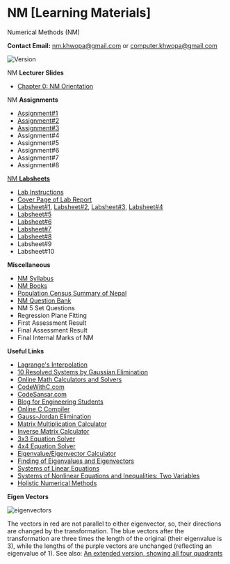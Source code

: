 # NM [Learning Materials]
Numerical Methods (NM)

**Contact Email:** nm.khwopa@gmail.com or computer.khwopa@gmail.com

 ![Version](https://img.shields.io/badge/version-2.0-blue.svg)

NM **Lecturer Slides**
- [Chapter 0: NM Orientation](https://github.com/KCE/NM/blob/master/Ch0_Intro_to_Numerical_Computing.pdf)

NM **Assignments**
- [Assignment#1](https://github.com/KCE/NM/blob/master/NM_Assignments/Assignment_1.pdf)
- [Assignment#2](https://github.com/KCE/NM/blob/master/NM_Assignments/Assignment_2.pdf)
- [Assignment#3](https://github.com/KCE/NM/blob/master/NM_Assignments/Assignment_3.pdf)
- Assignment#4
- Assignment#5
- Assignment#6
- Assignment#7
- Assignment#8

[NM **Labsheets**](https://github.com/KCE/NM/tree/master/NM_Labsheets)
- [Lab Instructions](https://github.com/KCE/NM/blob/master/01_Lab_Instructions.pdf)
- [Cover Page of Lab Report](https://github.com/KCE/NM/blob/master/01_Cover_Page_of_Lab_Report.pdf)
- [Labsheet#1](https://github.com/KCE/NM/blob/master/NM_Labsheets/Labsheet_1.pdf), [Labsheet#2](https://github.com/KCE/NM/blob/master/NM_Labsheets/Labsheet_2.pdf), [Labsheet#3](https://github.com/KCE/NM/blob/master/NM_Labsheets/Labsheet_3.pdf), [Labsheet#4](https://github.com/KCE/NM/blob/master/NM_Labsheets/Labsheet_4.pdf)
- [Labsheet#5](https://github.com/KCE/NM/blob/master/NM_Labsheets/Labsheet_5.pdf)
- [Labsheet#6](https://github.com/KCE/NM/blob/master/NM_Labsheets/Labsheet_6.pdf)
- [Labsheet#7](https://github.com/KCE/NM/blob/master/NM_Labsheets/Labsheet_7.pdf)
- [Labsheet#8](https://github.com/KCE/NM/blob/master/NM_Labsheets/Labsheet_8.pdf)
- Labsheet#9
- Labsheet#10

**Miscellaneous**
- [NM Syllabus](https://github.com/KCE/NM/blob/master/NM_Syllabus.pdf)
- [NM Books](https://github.com/KCE/NM/issues/1)
- [Population Census Summary of Nepal](https://github.com/KCE/NM/blob/master/Population-Census-Summary-of-Nepal.pdf)
- [NM Question Bank](https://github.com/KCE/NM/tree/master/NM_Qs_Bank)
- NM 5 Set Questions
- Regression Plane Fitting
- First Assessment Result
- Final Assessment Result
- Final Internal Marks of NM

**Useful Links**
- [Lagrange's Interpolation](https://www.geeksforgeeks.org/lagranges-interpolation/)
- [10 Resolved Systems by Gaussian Elimination](https://www.matesfacil.com/english/high/solving-systems-by-Gaussian-Elimination.html)
- [Online Math Calculators and Solvers](https://www.mathportal.org/calculators.php)
- [CodeWithC.com](https://www.codewithc.com/numerical-methods-tutorial/)
- [CodeSansar.com](https://www.codesansar.com/numerical-methods/)
- [Blog for Engineering Students](https://sksth.blogspot.com/2012/08/bisection-method-used-to-find-roots-of.html?view=sidebar)
- [Online C Compiler](https://www.onlinegdb.com/online_c_compiler)
- [Gauss-Jordan Elimination](https://matrix.reshish.com/gauss-jordanElimination.php)
- [Matrix Multiplication Calculator](https://matrix.reshish.com/multiplication.php)
- [Inverse Matrix Calculator](https://matrix.reshish.com/inverse.php)
- [3x3 Equation Solver](http://math.bd.psu.edu/~jpp4/finitemath/3x3solver.html)
- [4x4 Equation Solver](http://math.bd.psu.edu/~jpp4/finitemath/4x4solver.html)
- [Eigenvalue/Eigenvector Calculator](http://comnuan.com/cmnn01002/cmnn01002.php)
- [Finding of Eigenvalues and Eigenvectors](https://matrixcalc.org/en/vectors.html#diagonalize%28%7B%7B2,-1,0%7D,%7B-1,2,-1%7D,%7B0,-1,1%7D%7D%29)
- [Systems of Linear Equations](https://www.mathsisfun.com/algebra/systems-linear-equations.html)
- [Systems of Nonlinear Equations and Inequalities: Two Variables](https://courses.lumenlearning.com/suny-osalgebratrig/chapter/systems-of-nonlinear-equations-and-inequalities-two-variables/)
- [Holistic Numerical Methods](http://mathforcollege.com/nm/#sthash.vK3WOmm6.dpbs)

**Eigen Vectors**

![eigenvectors](https://user-images.githubusercontent.com/5508421/40819833-ed5d0c14-657c-11e8-8d4b-ee4fbc45e068.gif)

The vectors in red are not parallel to either eigenvector, so, their directions are changed by the transformation. The blue vectors after the transformation are three times the length of the original (their eigenvalue is 3), while the lengths of the purple vectors are unchanged (reflecting an eigenvalue of 1). See also: [An extended version, showing all four quadrants](https://en.wikipedia.org/wiki/File:Eigenvectors-extended.gif)
